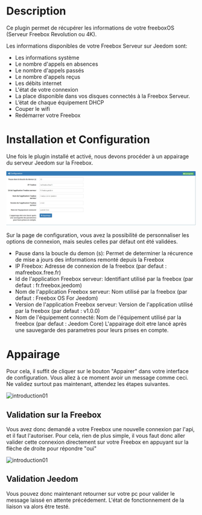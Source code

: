 Description
==========
Ce plugin permet de récupérer les informations de votre freeboxOS (Serveur Freebox Revolution ou 4K).

Les informations disponibles de votre Freebox Serveur sur Jeedom sont:

 * Les informations système
 * Le nombre d'appels en absences
 * Le nombre d'appels passés
 * Le nombre d'appels reçus
 * Les débits internet
 * L'état de votre connexion
 * La place disponible dans vos disques connectés à la Freebox Serveur. 
 * L’état de chaque équipement DHCP 
 * Couper le wifi
 * Redémarrer votre Freebox


Installation et Configuration
=============================
Une fois le plugin installé et activé, nous devons procéder à un appairage du serveur Jeedom sur la Freebox.

![introduction01](../images/Freebox_OS_screenshot_configuration.jpg)

Sur la page de configuration, vous avez la possibilité de personnaliser les options de connexion, mais seules celles par défaut ont été validées.

- Pause dans la boucle du demon (s): Permet de determiner la récurence de mise a jours des informations remonté depuis la Freebox
- IP Freebox: Adresse de connexion de la freebox (par defaut : mafreebox.free.fr)
- Id de l'application Freebox serveur: Identifiant utilisé par la freebox (par defaut : fr.freebox.jeedom)
- Nom de l'application Freebox serveur: Nom utilisé par la freebox (par defaut : Freebox OS For Jeedom)
- Version de l'application Freebox serveur: Version de l'application utilisé par la freebox  (par defaut : v1.0.0)
- Nom de l'équipement connecté: Nom de l'équipement utilisé par la freebox  (par defaut : Jeedom Core)
L'appairage doit etre lancé après une sauvegarde des parametres pour leurs prises en compte.

Appairage
=========
Pour cela, il suffit de cliquer sur le bouton "Appairer" dans votre interface de configuration.
Vous allez à ce moment avoir un message comme ceci.
Ne validez surtout pas maintenant, attendez les étapes suivantes.

![introduction01](../images/MessageValidation.jpg)

Validation sur la Freebox
-------------------------
Vous avez donc demandé a votre Freebox une nouvelle connexion par l'api, et il faut l'autoriser.
Pour cela, rien de plus simple, il vous faut donc aller valider cette connexion directement sur votre Freebox en appuyant sur la flèche de droite pour répondre "oui"

![introduction01](../images/EcranFreebox.jpeg)

Validation Jeedom
-----------------
Vous pouvez donc maintenant retourner sur votre pc pour valider le message laissé en attente précédement.
L'état de fonctionnement de la liaison va alors être testé.
